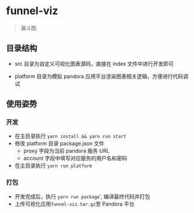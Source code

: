 # funnel-viz

> 漏斗图

## 目录结构

- src 目录为自定义可视化图表源码，直接在 index 文件中进行开发即可

- platform 目录为模拟 pandora 应用平台渲染图表相关逻辑，方便进行代码调试

## 使用姿势

### 开发

- 在主目录执行 `yarn install && yarn run start`
- 修改 platform 目录 package.json 文件
  - proxy 字段为当前 pandora 服务 URL
  - account 字段中填写对应服务的用户名和密码
- 在主目录执行 `yarn run platform`

### 打包

- 开发完成后，执行 `yarn run package`', 编译最终代码并打包
- 上传可视化应用`funnel-viz.tar.gz`至 Pandora 平台
